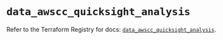 # `data_awscc_quicksight_analysis`

Refer to the Terraform Registry for docs: [`data_awscc_quicksight_analysis`](https://registry.terraform.io/providers/hashicorp/awscc/0.70.0/docs/data-sources/quicksight_analysis).
